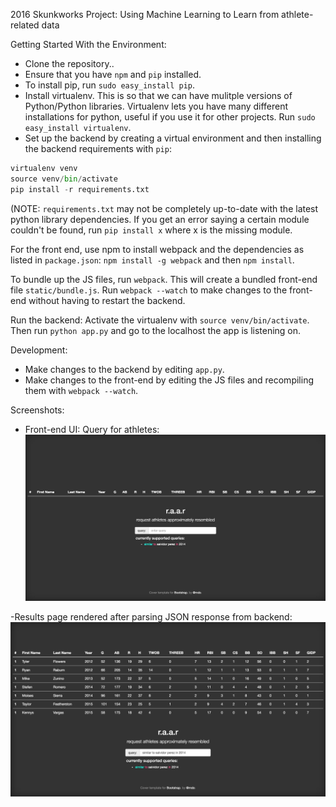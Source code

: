  2016 Skunkworks Project: Using Machine Learning to Learn from athlete-related data
 
Getting Started With the Environment:
 - Clone the repository..
 - Ensure that you have `npm` and `pip` installed. 
 - To install pip, run `sudo easy_install pip`.
 - Install virtualenv. This is so that we can have mulitple versions of Python/Python libraries. Virtualenv lets you have many different installations for python, useful if you use it for other projects. Run `sudo easy_install virtualenv`.
 - Set up the backend by creating a virtual environment and then installing the backend requirements with `pip`:
 
 ```python
virtualenv venv
source venv/bin/activate
pip install -r requirements.txt
```
(NOTE: `requirements.txt` may not be completely up-to-date with the latest python library dependencies. If you get an error saying a certain module couldn't be found, run `pip install x` where x is the missing module. 

For the front end, use npm to install webpack and the dependencies as listed in `package.json`:
`npm install -g webpack` and then `npm install`.


To bundle up the JS files, run `webpack`. This will create a bundled front-end file `static/bundle.js`.
Run `webpack --watch` to make changes to the front-end without having to restart the backend.

Run the backend:
Activate the virtualenv with `source venv/bin/activate`. Then run `python app.py` and go to the localhost the app is listening on. 

Development: 
- Make changes to the backend by editing `app.py`. 
- Make changes to the front-end by editing the JS files and recompiling them with `webpack --watch`.

Screenshots:

- Front-end UI: Query for athletes: 
![UI](https://raw.githubusercontent.com/rohan-varma/awesome-athletes/master/images/intro_screen.png "Front-end UI")

-Results page rendered after parsing JSON response from backend:
![Results](https://raw.githubusercontent.com/rohan-varma/awesome-athletes/master/images/query_results.png "Results page")

